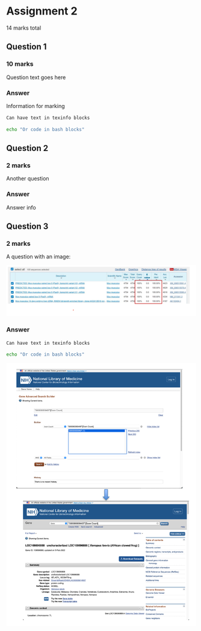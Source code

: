 # Assignment 2

14 marks total

## Question 1

### 10 marks

Question text goes here

### Answer

Information for marking

```texinfo
Can have text in texinfo blocks
```

```bash
echo "Or code in bash blocks"
```

## Question 2

### 2 marks

Another question

### Answer

Answer info

## Question 3

### 2 marks

A question with an image:

![An image](includes/4f5563c2d62108c3c9c78c2d91fe9fbb.png)

### Answer

```texinfo
Can have text in texinfo blocks
```

```bash
echo "Or code in bash blocks"
```

![An image](includes/d6a6d202e96342366b33446310140e4b.png)
